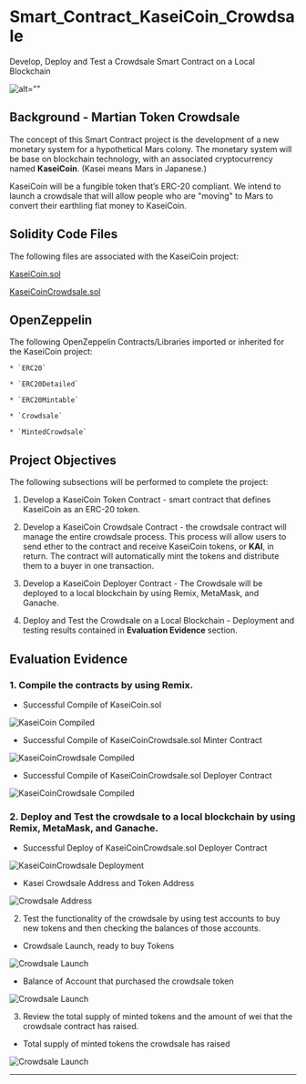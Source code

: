 # Smart_Contract_KaseiCoin_Crowdsale
Develop, Deploy and Test a Crowdsale Smart Contract on a Local Blockchain

![alt=""](Images/application-image.png)

## Background - Martian Token Crowdsale

The concept of this Smart Contract project is the development of a new monetary system for a hypothetical Mars colony. The monetary system will be base on blockchain technology, with an associated cryptocurrency named **KaseiCoin**. (Kasei means Mars in Japanese.)

KaseiCoin will be a fungible token that’s ERC-20 compliant. We intend to launch a crowdsale that will allow people who are "moving" to Mars to convert their earthling fiat money to KaseiCoin.

## Solidity Code Files

The following files are associated with the KaseiCoin project:

[KaseiCoin.sol](./Solidity_Code/KaseiCoin.sol)

[KaseiCoinCrowdsale.sol](./Solidity_Code/KaseiCoinCrowdsale.com)

## OpenZeppelin

The following OpenZeppelin Contracts/Libraries imported or inherited for the KaseiCoin project:

    * `ERC20`

    * `ERC20Detailed`

    * `ERC20Mintable`
    
    * `Crowdsale`

    * `MintedCrowdsale`

## Project Objectives

The following subsections will be performed to complete the project:

1. Develop a KaseiCoin Token Contract - smart contract that defines KaseiCoin as an ERC-20 token.

2. Develop a KaseiCoin Crowdsale Contract - the crowdsale contract will manage the entire crowdsale process. This process will allow users to send ether to the contract and receive KaseiCoin tokens, or **KAI**, in return. The contract will automatically mint the tokens and distribute them to a buyer in one transaction.

3. Develop a KaseiCoin Deployer Contract - The Crowdsale will be deployed to a local blockchain by using Remix, MetaMask, and Ganache.

4. Deploy and Test the Crowdsale on a Local Blockchain - Deployment and testing results contained in **Evaluation Evidence** section.

## Evaluation Evidence

### 1. Compile the contracts by using Remix.

* Successful Compile of KaseiCoin.sol

![KaseiCoin Compiled](Images/KaseiCoin_Deploy.png)

* Successful Compile of KaseiCoinCrowdsale.sol Minter Contract

![KaseiCoinCrowdsale Compiled](Images/KaseiCoinCrowdsale_Minter.png)

* Successful Compile of KaseiCoinCrowdsale.sol Deployer Contract

![KaseiCoinCrowdsale Compiled](Images/KaseiCoinCrowdsale_Deployer.png)

### 2. Deploy and Test the crowdsale to a local blockchain by using Remix, MetaMask, and Ganache.

* Successful Deploy of KaseiCoinCrowdsale.sol Deployer Contract

![KaseiCoinCrowdsale Deployment](Images/KaseiCoinCrowdsaleDeployer_Deployed.png)

* Kasei Crowdsale Address and Token Address

![Crowdsale Address](Images/Crowdsale_Address_Token.png)

2. Test the functionality of the crowdsale by using test accounts to buy new tokens and then checking the balances of those accounts.

* Crowdsale Launch, ready to buy Tokens

![Crowdsale Launch](Images/Crowdsale_buyTokens.png)

* Balance of Account that purchased the crowdsale token

![Crowdsale Launch](Images/Crowdsale_balancePurchase.png)

3. Review the total supply of minted tokens and the amount of wei that the crowdsale contract has raised.

* Total supply of minted tokens the crowdsale has raised

![Crowdsale Launch](Images/Crowdsale_totalSupply.png)

---
